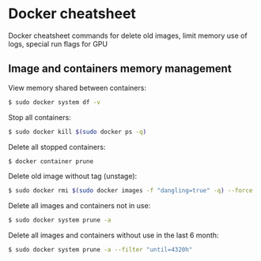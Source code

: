 # Docker cheatsheet
Docker cheatsheet commands for delete old images, limit memory use of logs, special run flags for GPU

## Image and containers memory management
View memory shared between containers:
```sh
$ sudo docker system df -v
```
Stop all containers:
```sh
$ sudo docker kill $(sudo docker ps -q)
```
Delete all stopped containers:
```sh
$ docker container prune
```
Delete old image without tag (unstage):
```sh
$ sudo docker rmi $(sudo docker images -f "dangling=true" -q) --force
```
Delete all images and containers not in use:
```sh
$ sudo docker system prune -a
```
Delete all images and containers without use in the last 6 month:
```sh
$ sudo docker system prune -a --filter "until=4320h" 
```
